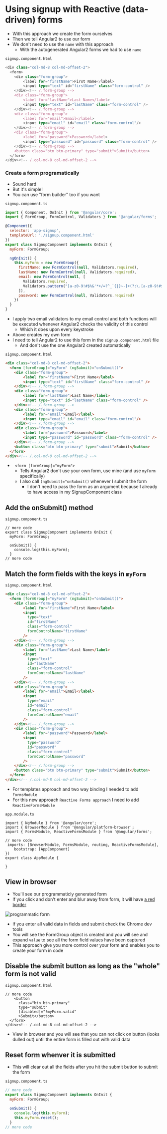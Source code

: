 # Using signup with Reactive (data-driven) forms
* With this approach we create the form ourselves
* Then we tell Angular2 to use our form
* We don't need to use the `name` with this approach
    - With the autogenerated Angular2 forms we had to use `name`

`signup.component.html`

```ts
<div class="col-md-8 col-md-offset-2">
  <form>
    <div class="form-group">
        <label for="firstName">First Name</label>
        <input type="text" id="firstName" class="form-control" />
    </div><!-- /.form-group -->
    <div class="form-group">
        <label for="lastName">Last Name</label>
        <input type="text" id="lastName" class="form-control" />
    </div><!-- /.form-group -->
    <div class="form-group">
        <label for="email">Email</label>
        <input type="email" id="email" class="form-control"/>
    </div><!-- /.form-group -->
    <div class="form-group">
        <label for="password">Password</label>
        <input type="password" id="password" class="form-control" />
    </div><!-- /.form-group -->
    <button class="btn btn-primary" type="submit">Submit</button>
  </form>
</div><!-- /.col-md-8 col-md-offset-2 -->
```

### Create a form programatically
* Sound hard
* But it's simple!
* You can use "form builder" too if you want

`signup.component.ts`

```js
import { Component, OnInit } from '@angular/core';
import { FormGroup, FormControl, Validators } from '@angular/forms';

@Component({
  selector: 'app-signup',
  templateUrl: './signup.component.html'
})
export class SignupComponent implements OnInit {
  myForm: FormGroup;

  ngOnInit() {
    this.myForm = new FormGroup({
      firstName: new FormControl(null, Validators.required),
      lastName: new FormControl(null, Validators.required),
      email: new FormControl(null, [
        Validators.required,
        Validators.pattern("[a-z0-9!#$%&'*+/=?^_`{|}~-]+(?:\.[a-z0-9!#$%&'*+/=?^_`{|}~-]+)*@(?:[a-z0-9](?:[a-z0-9-]*[a-z0-9])?\.)+[a-z0-9](?:[a-z0-9-]*[a-z0-9])?")
      ]),
      password: new FormControl(null, Validators.required)
    })
  }
}
```

* I apply two email validators to my email control and both functions will be executed whenever Angular2 checks the validity of this control
    - Which it does upon every keystroke
* Above creates my own form
* I need to tell Angular2 to use this form in the `signup.component.html` file
    - And don't use the one Angular2 created automatically

`signup.component.html`

```html
<div class="col-md-8 col-md-offset-2">
  <form [formGroup]="myForm" (ngSubmit)="onSubmit()">
    <div class="form-group">
        <label for="firstName">First Name</label>
        <input type="text" id="firstName" class="form-control" />
    </div><!-- /.form-group -->
    <div class="form-group">
        <label for="lastName">Last Name</label>
        <input type="text" id="lastName" class="form-control" />
    </div><!-- /.form-group -->
    <div class="form-group">
        <label for="email">Email</label>
        <input type="email" id="email" class="form-control"/>
    </div><!-- /.form-group -->
    <div class="form-group">
        <label for="password">Password</label>
        <input type="password" id="password" class="form-control" />
    </div><!-- /.form-group -->
    <button class="btn btn-primary" type="submit">Submit</button>
  </form>
</div><!-- /.col-md-8 col-md-offset-2 -->
```

* ` <form [formGroup]="myForm">`
    - Tells Angular2 don't use your own form, use mine (and use `myForm` specifically)
    - I also call `(ngSubmit)="onSubmit()` whenever I submit the form
        + I don't need to pass the form as an argument because I already to have access in my SignupComponent class

## Add the onSubmit() method
`signup.component.ts`

```
// more code
export class SignupComponent implements OnInit {
  myForm: FormGroup;

  onSubmit() {
    console.log(this.myForm);
  }
// more code
```

## Match the form fields with the keys in `myForm`
`signup.component.html`

```html
<div class="col-md-8 col-md-offset-2">
  <form [formGroup]="myForm" (ngSubmit)="onSubmit()">
    <div class="form-group">
        <label for="firstName">First Name</label>
        <input
          type="text"
          id="firstName"
          class="form-control"
          formControlName="firstName"
        />
    </div><!-- /.form-group -->
    <div class="form-group">
        <label for="lastName">Last Name</label>
        <input
          type="text"
          id="lastName"
          class="form-control"
          formControlName="lastName"
        />
    </div><!-- /.form-group -->
    <div class="form-group">
        <label for="email">Email</label>
        <input
          type="email"
          id="email"
          class="form-control"
          formControlName="email"
        />
    </div><!-- /.form-group -->
    <div class="form-group">
        <label for="password">Password</label>
        <input
          type="password"
          id="password"
          class="form-control"
          formControlName="password"
        />
    </div><!-- /.form-group -->
    <button class="btn btn-primary" type="submit">Submit</button>
  </form>
</div><!-- /.col-md-8 col-md-offset-2 -->
```

* For templates approach and two way binding I needed to add `FormsModule`
* For this new approach `Reactive Forms approach` I need to add `ReactiveFormsModule`

`app.module.ts`

```
import { NgModule } from '@angular/core';
import { BrowserModule } from '@angular/platform-browser';
import { FormsModule, ReactiveFormsModule } from '@angular/forms';

// more code
 imports: [BrowserModule, FormsModule, routing, ReactiveFormsModule],
    bootstrap: [AppComponent]
})
export class AppModule {

}
```

## View in browser
* You'll see our programmaticly generated form
* If you click and don't enter and blur away from form, it will have [a red border](https://i.imgur.com/wJJksBS.png)

![programmatic form](https://i.imgur.com/wjZTURE.png)

* If you enter all valid data in fields and submit check the Chrome dev tools
* You will see the FormGroup object is created and you will see and expand `value` to see all the form field values have been captured
* This approach give you more control over your form and enables you to create your form in code

## Disable the submit button as long as the "whole" form is not valid
`signup.component.html`

```
// more code
    <button
      class="btn btn-primary"
      type="submit"
      [disabled]="!myForm.valid"
      >Submit</button>
  </form>
</div><!-- /.col-md-8 col-md-offset-2 -->
```

* View in browser and you will see that you can not click on button (looks dulled out) until the entire form is filled out with valid data

## Reset form whenver it is submitted
* This will clear out all the fields after you hit the submit button to submit the form

`signup.component.ts`

```js
// more code
export class SignupComponent implements OnInit {
  myForm: FormGroup;

  onSubmit() {
    console.log(this.myForm);
    this.myForm.reset();
  }
// more code
```

